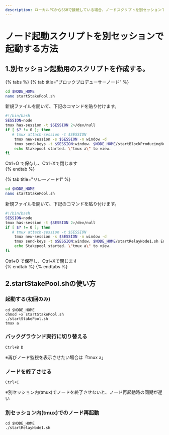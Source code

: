 ```yaml
---
description: ローカルPCからSSHで接続している場合、ノードスクリプトを別セッションで起動させることでノードセッションを終了させずにバックグラウンド実行できる
---
```


# ノード起動スクリプトを別セッションで起動する方法

## 1.別セッション起動用のスクリプトを作成する。  
  
  
  
{% tabs %}
{% tab title="ブロックプロデューサーノード" %}  
  
  
```bash
cd $NODE_HOME
nano startStakePool.sh
```
新規ファイルを開いて、下記のコマンドを貼り付けます。
  
```bash
#!/bin/bash
SESSION=node
tmux has-session -t $SESSION 2>/dev/null
if [ $? != 0 ]; then
   # tmux attach-session -t $SESSION
    tmux new-session -s $SESSION -n window -d
    tmux send-keys -t $SESSION:window. $NODE_HOME/startBlockProducingNode.sh Enter
    echo Stakepool started. \"tmux a\" to view.
fi
```
Ctrl+O で保存し、Ctrl+Xで閉じます  
{% endtab %}

{% tab title="リレーノード1" %}
```bash
cd $NODE_HOME
nano startStakePool.sh
```
新規ファイルを開いて、下記のコマンドを貼り付けます。
```bash
#!/bin/bash
SESSION=node
tmux has-session -t $SESSION 2>/dev/null
if [ $? != 0 ]; then
   # tmux attach-session -t $SESSION
    tmux new-session -s $SESSION -n window -d
    tmux send-keys -t $SESSION:window. $NODE_HOME/startRelayNode1.sh Enter
    echo Stakepool started. \"tmux a\" to view.
fi
```
Ctrl+O で保存し、Ctrl+Xで閉じます  
{% endtab %}
{% endtabs %}

## 2.startStakePool.shの使い方

### 起動する(初回のみ)

```text
cd $NODE_HOME
chmod +x startStakePool.sh
./startStakePool.sh
tmux a
```

### バックグラウンド実行に切り替える

```text
Ctrl+B D
```
※再びノード監視を表示させたい場合は「tmux a」  



### ノードを終了させる
```text
Ctrl+C
```
※別セッション内(tmux)でノードを終了させないと、ノード再起動時の同期が遅い  

### 別セッション内(tmux)でのノード再起動
```text
cd $NODE_HOME
./startRelayNode1.sh
```
